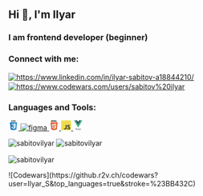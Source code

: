 <h2>Hi 👋, I'm Ilyar</h2>
<h3>I am frontend developer (beginner)</h3>

<h3 align="left">Connect with me:</h3>
<p align="left">
<a href="https://www.linkedin.com/in/ilyar-sabitov-a18844210/" target="blank"><img align="center" src="https://raw.githubusercontent.com/rahuldkjain/github-profile-readme-generator/master/src/images/icons/Social/linked-in-alt.svg" alt="https://www.linkedin.com/in/ilyar-sabitov-a18844210/" height="20" width="20" /></a>  
<a href="https://www.codewars.com/users/Sabitov%20Ilyar" target="blank"><img align="center" src="https://camo.githubusercontent.com/5334ac63cec7844521712c1f88727711dc1dc6a8b2a6ea85612408869f8dfef9/687474703a2f2f7777772e736f66746c61622e6e7475612e67722f7e6e69636b69652f696d616765732f6c6f676f2f636f6465776172732e706e67" alt="https://www.codewars.com/users/sabitov%20ilyar" height="20" width="20" /></a>
</p>

<h3 align="left">Languages and Tools:</h3>
<p align="left"> <a href="https://www.w3schools.com/css/" target="_blank" rel="noreferrer"> <img src="https://raw.githubusercontent.com/devicons/devicon/master/icons/css3/css3-original-wordmark.svg" alt="css3" width="20" height="20"/> </a> <a href="https://www.figma.com/" target="_blank" rel="noreferrer"> <img src="https://www.vectorlogo.zone/logos/figma/figma-icon.svg" alt="figma" width="20" height="20"/> </a> <a href="https://www.w3.org/html/" target="_blank" rel="noreferrer"> <img src="https://raw.githubusercontent.com/devicons/devicon/master/icons/html5/html5-original-wordmark.svg" alt="html5" width="20" height="20"/> </a> <a href="https://developer.mozilla.org/en-US/docs/Web/JavaScript" target="_blank" rel="noreferrer"> <img src="https://raw.githubusercontent.com/devicons/devicon/master/icons/javascript/javascript-original.svg" alt="javascript" width="20" height="20"/> </a> <a href="https://vuejs.org/" target="_blank" rel="noreferrer"> <img src="https://raw.githubusercontent.com/devicons/devicon/master/icons/vuejs/vuejs-original-wordmark.svg" alt="vuejs" width="20" height="20"/> </a> </p>

<p><img align="left" src="https://github-readme-stats.vercel.app/api/top-langs?username=sabitovilyar&show_icons=true&theme=dark&title_color=ffffff&text_color=c9c9c9&locale=en&layout=compact" alt="sabitovilyar" /></p>

<p>&nbsp;<img align="" src="https://github-readme-stats.vercel.app/api?username=sabitovilyar&show_icons=true&theme=dark&title_color=ffffff&text_color=c9c9c9&cache_seconds=1800&locale=en" alt="sabitovilyar" /></p>

<p><img align="center" src="https://github-readme-streak-stats.herokuapp.com/?user=sabitovilyar&theme=dark" alt="sabitovilyar" /></p>
![Codewars](https://github.r2v.ch/codewars?user=Ilyar_S&top_languages=true&stroke=%23BB432C)


